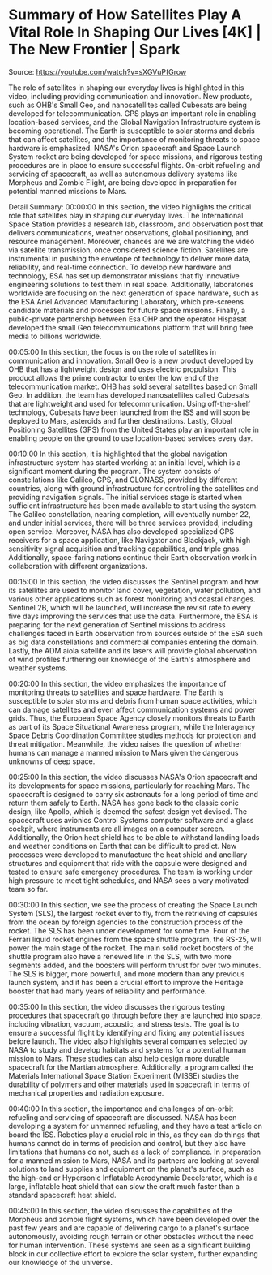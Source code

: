 # Summary of How Satellites Play A Vital Role In Shaping Our Lives [4K] | The New Frontier | Spark

Source: https://youtube.com/watch?v=sXGVuPfGrow

The role of satellites in shaping our everyday lives is highlighted in this video, including providing communication and innovation. New products, such as OHB's Small Geo, and nanosatellites called Cubesats are being developed for telecommunication. GPS plays an important role in enabling location-based services, and the Global Navigation Infrastructure system is becoming operational. The Earth is susceptible to solar storms and debris that can affect satellites, and the importance of monitoring threats to space hardware is emphasized. NASA's Orion spacecraft and Space Launch System rocket are being developed for space missions, and rigorous testing procedures are in place to ensure successful flights. On-orbit refueling and servicing of spacecraft, as well as autonomous delivery systems like Morpheus and Zombie Flight, are being developed in preparation for potential manned missions to Mars.

Detail Summary: 
00:00:00
In this section, the video highlights the critical role that satellites play in shaping our everyday lives. The International Space Station provides a research lab, classroom, and observation post that delivers communications, weather observations, global positioning, and resource management. Moreover, chances are we are watching the video via satellite transmission, once considered science fiction. Satellites are instrumental in pushing the envelope of technology to deliver more data, reliability, and real-time connection. To develop new hardware and technology, ESA has set up demonstrator missions that fly innovative engineering solutions to test them in real space. Additionally, laboratories worldwide are focusing on the next generation of space hardware, such as the ESA Ariel Advanced Manufacturing Laboratory, which pre-screens candidate materials and processes for future space missions. Finally, a public-private partnership between Esa OHP and the operator Hispasat developed the small Geo telecommunications platform that will bring free media to billions worldwide.

00:05:00
In this section, the focus is on the role of satellites in communication and innovation. Small Geo is a new product developed by OHB that has a lightweight design and uses electric propulsion. This product allows the prime contractor to enter the low end of the telecommunication market. OHB has sold several satellites based on Small Geo. In addition, the team has developed nanosatellites called Cubesats that are lightweight and used for telecommunication. Using off-the-shelf technology, Cubesats have been launched from the ISS and will soon be deployed to Mars, asteroids and further destinations. Lastly, Global Positioning Satellites (GPS) from the United States play an important role in enabling people on the ground to use location-based services every day.

00:10:00
In this section, it is highlighted that the global navigation infrastructure system has started working at an initial level, which is a significant moment during the program. The system consists of constellations like Galileo, GPS, and GLONASS, provided by different countries, along with ground infrastructure for controlling the satellites and providing navigation signals. The initial services stage is started when sufficient infrastructure has been made available to start using the system. The Galileo constellation, nearing completion, will eventually number 22, and under initial services, there will be three services provided, including open service. Moreover, NASA has also developed specialized GPS receivers for a space application, like Navigator and Blackjack, with high sensitivity signal acquisition and tracking capabilities, and triple gnss. Additionally, space-faring nations continue their Earth observation work in collaboration with different organizations.

00:15:00
In this section, the video discusses the Sentinel program and how its satellites are used to monitor land cover, vegetation, water pollution, and various other applications such as forest monitoring and coastal changes. Sentinel 2B, which will be launched, will increase the revisit rate to every five days improving the services that use the data. Furthermore, the ESA is preparing for the next generation of Sentinel missions to address challenges faced in Earth observation from sources outside of the ESA such as big data constellations and commercial companies entering the domain. Lastly, the ADM aiola satellite and its lasers will provide global observation of wind profiles furthering our knowledge of the Earth's atmosphere and weather systems.

00:20:00
In this section, the video emphasizes the importance of monitoring threats to satellites and space hardware. The Earth is susceptible to solar storms and debris from human space activities, which can damage satellites and even affect communication systems and power grids. Thus, the European Space Agency closely monitors threats to Earth as part of its Space Situational Awareness program, while the Interagency Space Debris Coordination Committee studies methods for protection and threat mitigation. Meanwhile, the video raises the question of whether humans can manage a manned mission to Mars given the dangerous unknowns of deep space.

00:25:00
In this section, the video discusses NASA's Orion spacecraft and its developments for space missions, particularly for reaching Mars. The spacecraft is designed to carry six astronauts for a long period of time and return them safely to Earth. NASA has gone back to the classic conic design, like Apollo, which is deemed the safest design yet devised. The spacecraft uses avionics Control Systems computer software and a glass cockpit, where instruments are all images on a computer screen. Additionally, the Orion heat shield has to be able to withstand landing loads and weather conditions on Earth that can be difficult to predict. New processes were developed to manufacture the heat shield and ancillary structures and equipment that ride with the capsule were designed and tested to ensure safe emergency procedures. The team is working under high pressure to meet tight schedules, and NASA sees a very motivated team so far.

00:30:00
In this section, we see the process of creating the Space Launch System (SLS), the largest rocket ever to fly, from the retrieving of capsules from the ocean by foreign agencies to the construction process of the rocket. The SLS has been under development for some time. Four of the Ferrari liquid rocket engines from the space shuttle program, the RS-25, will power the main stage of the rocket. The main solid rocket boosters of the shuttle program also have a renewed life in the SLS, with two more segments added, and the boosters will perform thrust for over two minutes. The SLS is bigger, more powerful, and more modern than any previous launch system, and it has been a crucial effort to improve the Heritage booster that had many years of reliability and performance.

00:35:00
In this section, the video discusses the rigorous testing procedures that spacecraft go through before they are launched into space, including vibration, vacuum, acoustic, and stress tests. The goal is to ensure a successful flight by identifying and fixing any potential issues before launch. The video also highlights several companies selected by NASA to study and develop habitats and systems for a potential human mission to Mars. These studies can also help design more durable spacecraft for the Martian atmosphere. Additionally, a program called the Materials International Space Station Experiment (MISSE) studies the durability of polymers and other materials used in spacecraft in terms of mechanical properties and radiation exposure.

00:40:00
In this section, the importance and challenges of on-orbit refueling and servicing of spacecraft are discussed. NASA has been developing a system for unmanned refueling, and they have a test article on board the ISS. Robotics play a crucial role in this, as they can do things that humans cannot do in terms of precision and control, but they also have limitations that humans do not, such as a lack of compliance. In preparation for a manned mission to Mars, NASA and its partners are looking at several solutions to land supplies and equipment on the planet's surface, such as the high-end or Hypersonic Inflatable Aerodynamic Decelerator, which is a large, inflatable heat shield that can slow the craft much faster than a standard spacecraft heat shield.

00:45:00
In this section, the video discusses the capabilities of the Morpheus and zombie flight systems, which have been developed over the past few years and are capable of delivering cargo to a planet's surface autonomously, avoiding rough terrain or other obstacles without the need for human intervention. These systems are seen as a significant building block in our collective effort to explore the solar system, further expanding our knowledge of the universe.

